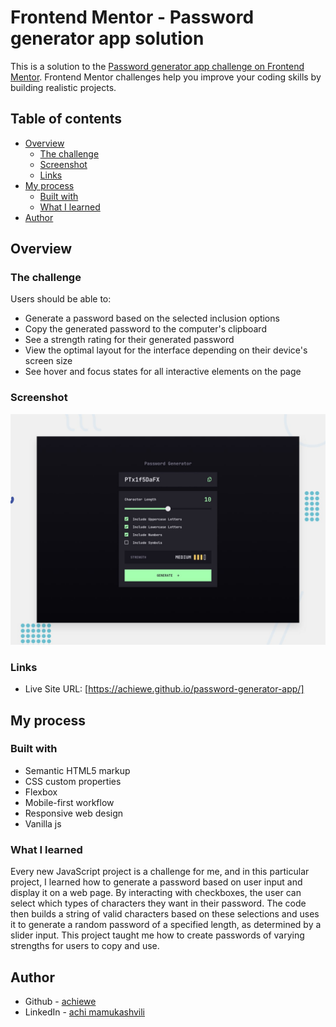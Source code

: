 # Frontend Mentor - Password generator app solution

This is a solution to the [Password generator app challenge on Frontend Mentor](https://www.frontendmentor.io/challenges/password-generator-app-Mr8CLycqjh). Frontend Mentor challenges help you improve your coding skills by building realistic projects. 

## Table of contents

- [Overview](#overview)
  - [The challenge](#the-challenge)
  - [Screenshot](#screenshot)
  - [Links](#links)
- [My process](#my-process)
  - [Built with](#built-with)
  - [What I learned](#what-i-learned)
- [Author](#author)


## Overview

### The challenge

Users should be able to:

- Generate a password based on the selected inclusion options
- Copy the generated password to the computer's clipboard
- See a strength rating for their generated password
- View the optimal layout for the interface depending on their device's screen size
- See hover and focus states for all interactive elements on the page

### Screenshot

![](./assets/images/preview.jpg)

### Links
- Live Site URL: [https://achiewe.github.io/password-generator-app/]

## My process

### Built with

- Semantic HTML5 markup
- CSS custom properties
- Flexbox
- Mobile-first workflow
- Responsive web design
- Vanilla js

### What I learned
Every new JavaScript project is a challenge for me, and in this particular project, I learned how to generate a password based on user input and display it on a web page. By interacting with checkboxes, the user can select which types of characters they want in their password. The code then builds a string of valid characters based on these selections and uses it to generate a random password of a specified length, as determined by a slider input. This project taught me how to create passwords of varying strengths for users to copy and use.


## Author

- Github - [achiewe](https://github.com/achiewe)
- LinkedIn - [achi mamukashvili](https://www.linkedin.com/in/achi-mamukashvili-721928263/)
